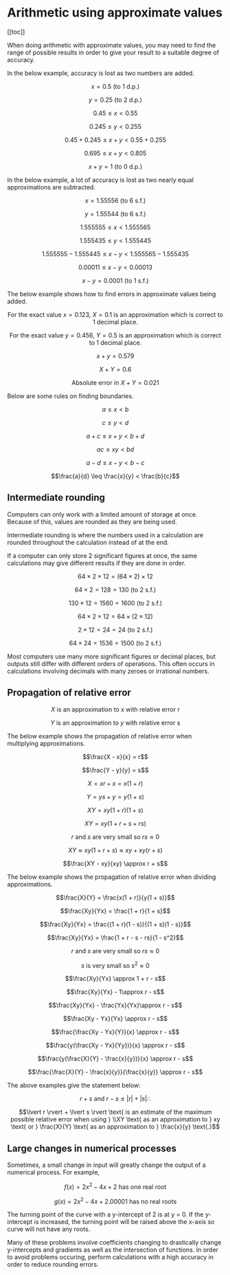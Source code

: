 # Arithmetic using approximate values

[[toc]]

When doing arithmetic with approximate values, you may need to find the range of possible results in order to give your result to a suitable degree of accuracy.

In the below example, accuracy is lost as two numbers are added.

$$x = 0.5 \text{ (to 1 d.p.)}$$

$$y = 0.25 \text{ (to 2 d.p.)}$$

$$0.45 \leq x < 0.55$$

$$0.245 \leq y < 0.255$$

$$0.45 + 0.245 \leq x + y < 0.55 + 0.255$$

$$0.695 \leq x + y < 0.805$$

$$x + y = 1 \text{ (to 0 d.p.)}$$

In the below example, a lot of accuracy is lost as two nearly equal approximations are subtracted.

$$x = 1.55556 \text{ (to 6 s.f.)}$$

$$y = 1.55544 \text{ (to 6 s.f.)}$$

$$1.555555 \leq x < 1.555565$$

$$1.555435 \leq y < 1.555445$$

$$1.555555 - 1.555445 \leq x - y < 1.555565 - 1.555435$$

$$0.00011 \leq x - y < 0.00013$$

$$x - y = 0.0001 \text{ (to 1 s.f.)}$$

The below example shows how to find errors in approximate values being added.

$$\text{For the exact value } x = 0.123\text{, } X = 0.1 \text{ is an approximation which is correct to 1 decimal place.}$$

$$\text{For the exact value } y = 0.456 \text{, } Y = 0.5 \text{ is an approximation which is correct to 1 decimal place.}$$

$$x + y = 0.579$$

$$X + Y = 0.6$$

$$\text{Absolute error in }X + Y = 0.021$$

Below are some rules on finding boundaries.

$$a \leq x < b$$

$$c \leq y < d$$

$$a + c \leq x + y < b + d$$

$$ac \leq xy < bd$$

$$a - d \leq x - y < b - c$$

$$\frac{a}{d} \leq \frac{x}{y} < \frac{b}{c}$$

## Intermediate rounding

Computers can only work with a limited amount of storage at once. Because of this, values are rounded as they are being used.

Intermediate rounding is where the numbers used in a calculation are rounded throughout the calculation instead of at the end.

If a computer can only store 2 significant figures at once, the same calculations may give different results if they are done in order.

$$64 \times 2 \times 12 = (64 \times 2) \times 12$$

$$64 \times 2 = 128 = 130 \text{ (to 2 s.f.)}$$

$$130 \times 12 = 1560 = 1600 \text{ (to 2 s.f.)}$$

$$64 \times 2 \times 12 = 64 \times (2 \times 12)$$

$$2 \times 12 = 24 = 24 \text{ (to 2 s.f.)}$$

$$64 \times 24 = 1536 = 1500 \text{ (to 2 s.f.)}$$

Most computers use many more significant figures or decimal places, but outputs still differ with different orders of operations. This often occurs in calculations involving decimals with many zeroes or irrational numbers.

## Propagation of relative error

$$X \text{ is an approximation to } x \text{ with relative error r}$$

$$Y \text{ is an approximation to } y \text{ with relative error s}$$

The below example shows the propagation of relative error when multiplying approximations.

$$\frac{X - x}{x} = r$$

$$\frac{Y - y}{y} = s$$

$$X = xr + x = x(1 + r)$$

$$Y = ys + y = y(1 + s)$$

$$XY = xy(1 + r)(1 + s)$$

$$XY = xy(1 + r + s + rs)$$

$$r \text{ and } s \text{ are very small so } rs \approx 0$$

$$XY \approx xy(1 + r + s) \approx xy + xy(r + s)$$

$$\frac{XY - xy}{xy} \approx r + s$$

The below example shows the propagation of relative error when dividing approximations.

$$\frac{X}{Y} = \frac{x(1 + r)}{y(1 + s)}$$

$$\frac{Xy}{Yx} = \frac{1 + r}{1 + s}$$

$$\frac{Xy}{Yx} = \frac{(1 + r)(1 - s)}{(1 + s)(1 - s)}$$

$$\frac{Xy}{Yx} = \frac{1 + r - s - rs}{1 - s^2}$$

$$r \text{ and } s \text{ are very small so } rs \approx 0$$

$$s \text{ is very small so } s^2 \approx 0$$

$$\frac{Xy}{Yx} \approx 1 + r - s$$

$$\frac{Xy}{Yx} - 1\approx r - s$$

$$\frac{Xy}{Yx} - \frac{Yx}{Yx}\approx r - s$$

$$\frac{Xy - Yx}{Yx} \approx r - s$$

$$\frac{\frac{Xy - Yx}{Y}}{x} \approx r - s$$

$$\frac{y(\frac{Xy - Yx}{Yy})}{x} \approx r - s$$

$$\frac{y(\frac{X}{Y} - \frac{x}{y})}{x} \approx r - s$$

$$\frac{\frac{X}{Y} - \frac{x}{y}}{\frac{x}{y}} \approx r - s$$

The above examples give the statement below:

$$r + s \text{ and } r - s \leq \lvert r \rvert + \lvert s \rvert \therefore$$

$$\lvert r \rvert + \lvert s \rvert \text{ is an estimate of the maximum possible relative error when using } \\XY \text{ as an approximation to } xy \text{ or } \frac{X}{Y} \text{ as an approximation to } \frac{x}{y} \text{.}$$

## Large changes in numerical processes

Sometimes, a small change in input will greatly change the output of a numerical process. For example,

$$f(x) = 2x^2-4x+2 \text{ has one real root}$$

$$g(x) = 2x^2-4x+2.00001 \text{ has no real roots}$$

The turning point of the curve with a y-intercept of 2 is at y = 0. If the y-intercept is increased, the turning point will be raised above the x-axis so curve will not have any roots.

Many of these problems involve coefficients changing to drastically change y-intercepts and gradients as well as the intersection of functions. In order to avoid problems occuring, perform calculations with a high accuracy in order to reduce rounding errors.
